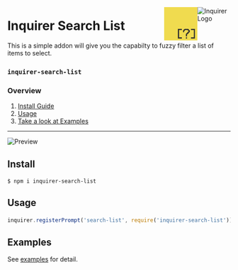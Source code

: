 
<img width="75px" height="75px" align="right" alt="Inquirer Logo" src="https://raw.githubusercontent.com/robin-rpr/inquirer-search-list/master/inquirer_prompt_readme.svg" title="Inquirer.js"/><img width="75px" height="75px" align="right" alt="Inquirer Logo" src="https://raw.githubusercontent.com/SBoudrias/Inquirer.js/master/assets/inquirer_readme.svg?sanitize=true" title="Inquirer.js"/>

# Inquirer Search List
This is a simple addon will give you the capabilty to fuzzy filter a list of items to select.

### `inquirer-search-list`

### Overview
1. [Install Guide](#install)
2. [Usage](#usage)
3. [Take a look at Examples](#examples)

---
![Preview](https://raw.githubusercontent.com/robin-rpr/inquirer-search-list/master/preview.gif)

## Install

```
$ npm i inquirer-search-list
```

## Usage

```js
inquirer.registerPrompt('search-list', require('inquirer-search-list'));
```

## Examples

See [examples](https://github.com/robin-rpr/inquirer-search-list/blob/master/examples/) for detail.
